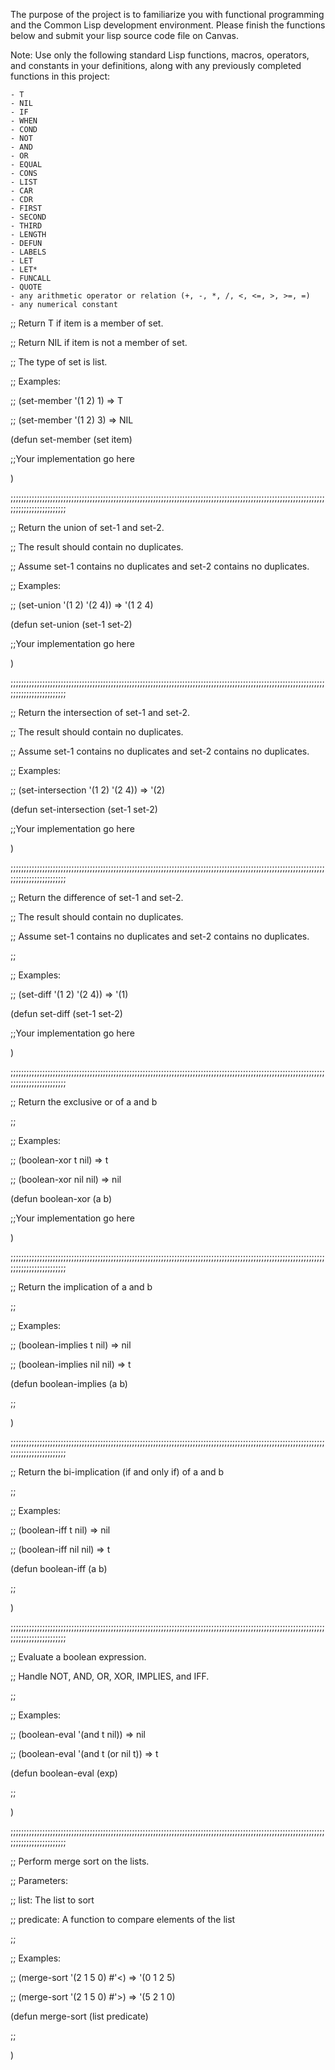 The purpose of the project is to familiarize you with functional programming and the Common Lisp development environment. Please finish the functions below and submit your lisp source code file on Canvas.

Note: Use only the following standard Lisp functions, macros, operators, and constants in your definitions, along with any previously completed functions in this project:

    - T
    - NIL
    - IF
    - WHEN
    - COND
    - NOT
    - AND
    - OR
    - EQUAL
    - CONS
    - LIST
    - CAR
    - CDR
    - FIRST
    - SECOND
    - THIRD
    - LENGTH
    - DEFUN
    - LABELS
    - LET
    - LET*
    - FUNCALL
    - QUOTE
    - any arithmetic operator or relation (+, -, *, /, <, <=, >, >=, =)
    - any numerical constant

 

;; Return T if item is a member of set.

;; Return NIL if item is not a member of set.

;; The type of set is list.

;; Examples:

;;  (set-member '(1 2) 1) => T

;;  (set-member '(1 2) 3) =>  NIL

(defun set-member (set item)

  ;;Your implementation go here

)

;;;;;;;;;;;;;;;;;;;;;;;;;;;;;;;;;;;;;;;;;;;;;;;;;;;;;;;;;;;;;;;;;;;;;;;;;;;;;;;;;;;;;;;;;;;;;;;;;;;;;;;;;;;;;;;;;;;;;;;;;;;;;;;;;;;;;;;;;;;;

;; Return the union of set-1 and set-2.

;; The result should contain no duplicates.

;; Assume set-1 contains no duplicates and set-2 contains no duplicates.

;; Examples:

;;   (set-union '(1 2) '(2 4)) => '(1 2 4)

(defun set-union (set-1 set-2)

  ;;Your implementation go here

)

 

;;;;;;;;;;;;;;;;;;;;;;;;;;;;;;;;;;;;;;;;;;;;;;;;;;;;;;;;;;;;;;;;;;;;;;;;;;;;;;;;;;;;;;;;;;;;;;;;;;;;;;;;;;;;;;;;;;;;;;;;;;;;;;;;;;;;;;;;;;;;

;; Return the intersection of set-1 and set-2.

;; The result should contain no duplicates.

;; Assume set-1 contains no duplicates and set-2 contains no duplicates.

;; Examples:

;;   (set-intersection '(1 2) '(2 4)) => '(2)

(defun set-intersection (set-1 set-2)

  ;;Your implementation go here

)

;;;;;;;;;;;;;;;;;;;;;;;;;;;;;;;;;;;;;;;;;;;;;;;;;;;;;;;;;;;;;;;;;;;;;;;;;;;;;;;;;;;;;;;;;;;;;;;;;;;;;;;;;;;;;;;;;;;;;;;;;;;;;;;;;;;;;;;;;;;;

;; Return the difference of set-1 and set-2.

;; The result should contain no duplicates.

;; Assume set-1 contains no duplicates and set-2 contains no duplicates.

;;

;; Examples:

;;   (set-diff '(1 2) '(2 4)) => '(1)

(defun set-diff (set-1 set-2)

  ;;Your implementation go here

)

;;;;;;;;;;;;;;;;;;;;;;;;;;;;;;;;;;;;;;;;;;;;;;;;;;;;;;;;;;;;;;;;;;;;;;;;;;;;;;;;;;;;;;;;;;;;;;;;;;;;;;;;;;;;;;;;;;;;;;;;;;;;;;;;;;;;;;;;;;;;

;; Return the exclusive or of a and b

;;

;; Examples:

;;  (boolean-xor t nil) => t

;;  (boolean-xor nil nil) => nil

(defun boolean-xor (a b)

  ;;Your implementation go here

)

;;;;;;;;;;;;;;;;;;;;;;;;;;;;;;;;;;;;;;;;;;;;;;;;;;;;;;;;;;;;;;;;;;;;;;;;;;;;;;;;;;;;;;;;;;;;;;;;;;;;;;;;;;;;;;;;;;;;;;;;;;;;;;;;;;;;;;;;;;;;

;; Return the implication of a and b

;;

;; Examples:

;;  (boolean-implies t nil) => nil

;;  (boolean-implies nil nil) => t

(defun boolean-implies (a b)

;;<Your implementation go here >

)

;;;;;;;;;;;;;;;;;;;;;;;;;;;;;;;;;;;;;;;;;;;;;;;;;;;;;;;;;;;;;;;;;;;;;;;;;;;;;;;;;;;;;;;;;;;;;;;;;;;;;;;;;;;;;;;;;;;;;;;;;;;;;;;;;;;;;;;;;;;;

;; Return the bi-implication (if and only if) of a and b

;;

;; Examples:

;;  (boolean-iff t nil) => nil

;;  (boolean-iff nil nil) => t

(defun boolean-iff (a b)

;;<Your implementation go here >

)

;;;;;;;;;;;;;;;;;;;;;;;;;;;;;;;;;;;;;;;;;;;;;;;;;;;;;;;;;;;;;;;;;;;;;;;;;;;;;;;;;;;;;;;;;;;;;;;;;;;;;;;;;;;;;;;;;;;;;;;;;;;;;;;;;;;;;;;;;;;;

;; Evaluate a boolean expression.

;; Handle NOT, AND, OR, XOR, IMPLIES, and IFF.

;;

;; Examples:

;;  (boolean-eval '(and t nil)) => nil

;;  (boolean-eval '(and t (or nil t)) => t

(defun boolean-eval (exp)

;;<Your implementation go here >

)

;;;;;;;;;;;;;;;;;;;;;;;;;;;;;;;;;;;;;;;;;;;;;;;;;;;;;;;;;;;;;;;;;;;;;;;;;;;;;;;;;;;;;;;;;;;;;;;;;;;;;;;;;;;;;;;;;;;;;;;;;;;;;;;;;;;;;;;;;;;;

;; Perform merge sort on the lists.

;; Parameters:

;;   list: The list to sort

;;   predicate: A function to compare elements of the list

;;

;; Examples:

;;     (merge-sort '(2 1 5 0) #'<) => '(0 1 2 5)

;;     (merge-sort '(2 1 5 0) #'>) => '(5 2 1 0)

(defun merge-sort (list predicate)

;;<Your implementation go here >

)


